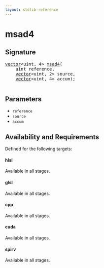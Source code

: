 ```yaml
---
layout: stdlib-reference
---
```


# msad4

## Signature 

<pre>
<a href="/stdlib-reference/types/vector/index" class="code_type">vector</a>&lt;<span class="code_keyword">uint</span>, 4&gt; <a href="/stdlib-reference/global-decls/msad4">msad4</a>(
    <span class="code_keyword">uint</span> <span class='code_param'>reference</span>,
    <a href="/stdlib-reference/types/vector/index" class="code_type">vector</a>&lt;<span class="code_keyword">uint</span>, 2&gt; <span class='code_param'>source</span>,
    <a href="/stdlib-reference/types/vector/index" class="code_type">vector</a>&lt;<span class="code_keyword">uint</span>, 4&gt; <span class='code_param'>accum</span>);

</pre>

## Parameters

* `reference`
* `source`
* `accum`

## Availability and Requirements

Defined for the following targets:

#### hlsl
Available in all stages.

#### glsl
Available in all stages.

#### cpp
Available in all stages.

#### cuda
Available in all stages.

#### spirv
Available in all stages.



